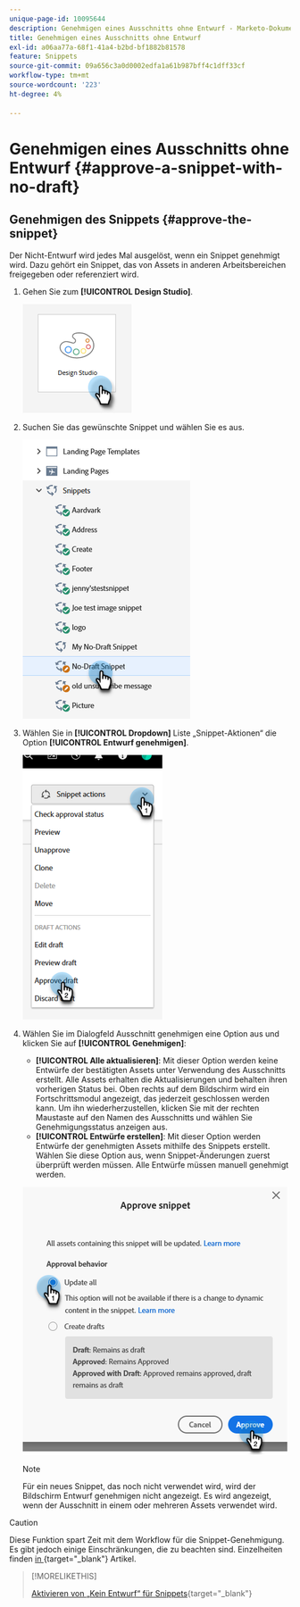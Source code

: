 ```yaml
---
unique-page-id: 10095644
description: Genehmigen eines Ausschnitts ohne Entwurf - Marketo-Dokumente - Produktdokumentation
title: Genehmigen eines Ausschnitts ohne Entwurf
exl-id: a06aa77a-68f1-41a4-b2bd-bf1882b81578
feature: Snippets
source-git-commit: 09a656c3a0d0002edfa1a61b987bff4c1dff33cf
workflow-type: tm+mt
source-wordcount: '223'
ht-degree: 4%

---
```


# Genehmigen eines Ausschnitts ohne Entwurf {#approve-a-snippet-with-no-draft}

## Genehmigen des Snippets {#approve-the-snippet}

Der Nicht-Entwurf wird jedes Mal ausgelöst, wenn ein Snippet genehmigt wird. Dazu gehört ein Snippet, das von Assets in anderen Arbeitsbereichen freigegeben oder referenziert wird.

1. Gehen Sie zum **[!UICONTROL Design Studio]**.

   ![](assets/approve-the-snippet-1.png)

1. Suchen Sie das gewünschte Snippet und wählen Sie es aus.

   ![](assets/approve-the-snippet-2.png)

1. Wählen Sie in **[!UICONTROL Dropdown]** Liste „Snippet-Aktionen“ die Option **[!UICONTROL Entwurf genehmigen]**.

   ![](assets/approve-the-snippet-3.png)

1. Wählen Sie im Dialogfeld Ausschnitt genehmigen eine Option aus und klicken Sie auf **[!UICONTROL Genehmigen]**:

   * **[!UICONTROL Alle aktualisieren]**: Mit dieser Option werden keine Entwürfe der bestätigten Assets unter Verwendung des Ausschnitts erstellt. Alle Assets erhalten die Aktualisierungen und behalten ihren vorherigen Status bei. Oben rechts auf dem Bildschirm wird ein Fortschrittsmodul angezeigt, das jederzeit geschlossen werden kann. Um ihn wiederherzustellen, klicken Sie mit der rechten Maustaste auf den Namen des Ausschnitts und wählen Sie Genehmigungsstatus anzeigen aus.
   * **[!UICONTROL Entwürfe erstellen]**: Mit dieser Option werden Entwürfe der genehmigten Assets mithilfe des Snippets erstellt. Wählen Sie diese Option aus, wenn Snippet-Änderungen zuerst überprüft werden müssen. Alle Entwürfe müssen manuell genehmigt werden.

   ![](assets/approve-the-snippet-4.png)

   >[!NOTE]
   >
   >Für ein neues Snippet, das noch nicht verwendet wird, wird der Bildschirm Entwurf genehmigen nicht angezeigt. Es wird angezeigt, wenn der Ausschnitt in einem oder mehreren Assets verwendet wird.

>[!CAUTION]
>
>Diese Funktion spart Zeit mit dem Workflow für die Snippet-Genehmigung. Es gibt jedoch einige Einschränkungen, die zu beachten sind. Einzelheiten finden [ in ](https://nation.marketo.com/t5/knowledgebase/no-draft-snippet-limitations-and-troubleshooting/ta-p/300799){target="_blank"} Artikel.

>[!MORELIKETHIS]
>
>[Aktivieren von „Kein Entwurf“ für Snippets](/help/marketo/product-docs/administration/users-and-roles/enable-no-draft-for-snippets.md){target="_blank"}
